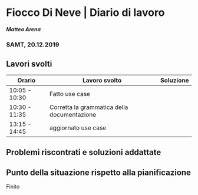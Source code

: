 # Fiocco Di Neve | Diario di lavoro
##### Matteo Arena
### SAMT, 20.12.2019

## Lavori svolti


|Orario        |Lavoro svolto                               |Soluzione|
|--------------|--------------------------------------------|---------|
|10:05 - 10:30| Fatto use case||
|10:30 - 11:35| Corretta la grammatica della documentazione||
|13:15 - 14:45| aggiornato use case


## Problemi riscontrati e soluzioni addattate
## Punto della situazione rispetto alla pianificazione
Finito